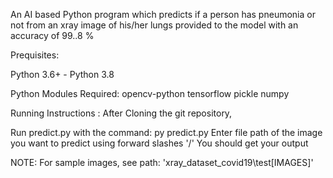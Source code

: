 An AI based Python program which predicts if a person has pneumonia or not from an xray image of his/her lungs provided to the model with an accuracy of 99..8 %


Prequisites:

Python 3.6+ - Python 3.8

Python Modules Required:
opencv-python
tensorflow
pickle
numpy


Running Instructions :
After Cloning the git repository,

Run predict.py with the command: py predict.py
Enter file path of the image you want to predict using forward slashes '/'
You should get your output


NOTE: For sample images, see path: 'xray_dataset_covid19\test\[IMAGES]'
